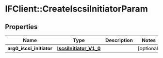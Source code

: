 # IFClient::CreateIscsiInitiatorParam

## Properties
Name | Type | Description | Notes
------------ | ------------- | ------------- | -------------
**arg0_iscsi_initiator** | [**IscsiInitiator_V1_0**](IscsiInitiator_V1_0.md) |  | [optional] 


